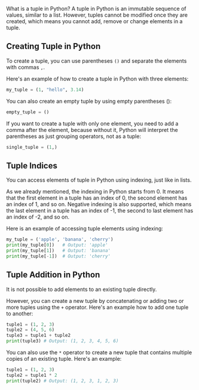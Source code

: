 What is a tuple in Python? A tuple in Python is an immutable sequence of values, similar to a list. However, tuples cannot be modified once they are created, which means you cannot add, remove or change elements in a tuple. 

## Creating Tuple in Python

To create a tuple, you can use parentheses `()` and separate the elements with commas `,`.

Here's an example of how to create a tuple in Python with three elements:

```python
my_tuple = (1, "hello", 3.14)
```

You can also create an empty tuple by using empty parentheses ():

```python
empty_tuple = ()
```

If you want to create a tuple with only one element, you need to add a comma after the element, because without it, Python will interpret the parentheses as just grouping operators, not as a tuple:

```python
single_tuple = (1,)
```

## Tuple Indices

You can access elements of tuple in Python using indexing, just like in lists.

As we already mentioned, the indexing in Python starts from 0. It means that the first element in a tuple has an index of 0, the second element has an index of 1, and so on. Negative indexing is also supported, which means the last element in a tuple has an index of -1, the second to last element has an index of -2, and so on.

Here is an example of accessing tuple elements using indexing:

```python
my_tuple = ('apple', 'banana', 'cherry')
print(my_tuple[0])   # Output: 'apple'
print(my_tuple[1])   # Output: 'banana'
print(my_tuple[-1])  # Output: 'cherry'
```

## Tuple Addition in Python

It is not possible to add elements to an existing tuple directly.

However, you can create a new tuple by concatenating or adding two or more tuples using the `+` operator. Here's an example how to add one tuple to another:

```python
tuple1 = (1, 2, 3)
tuple2 = (4, 5, 6)
tuple3 = tuple1 + tuple2
print(tuple3) # Output: (1, 2, 3, 4, 5, 6)
```

You can also use the `*` operator to create a new tuple that contains multiple copies of an existing tuple. Here's an example:

```python
tuple1 = (1, 2, 3)
tuple2 = tuple1 * 2
print(tuple2) # Output: (1, 2, 3, 1, 2, 3)
```
